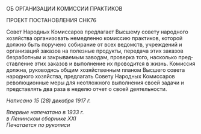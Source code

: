 ОБ ОРГАНИЗАЦИИ КОМИССИИ ПРАКТИКОВ

ПРОЕКТ ПОСТАНОВЛЕНИЯ СНК76

Совет Народных Комиссаров предлагает Высшему совету народного хозяйства ор­ганизовать немедленно комиссию практиков, которой должно быть поручено собира­ние от всех ведомств, учреждений и организаций заказов на полезные продукты, пере­дача этих заказов безработным и закрываемым заводам, проверка того, насколько пред­ставление этих заказов и выполнение их проводится в жизнь. Комиссия должна, руко­водясь общим хозяйственным планом Высшего совета народного хозяйства, предлагать Совету Народных Комиссаров революционные меры для неотложного выполнения сво­ей задачи и представлять два раза в неделю отчет о своей деятельности.

_Написано 15 (28) декабря 1917 г._

_Впервые напечатано в 1933 г.  
в Ленинском сборнике_ _XXI_                                                                 _Печатается по рукописи_